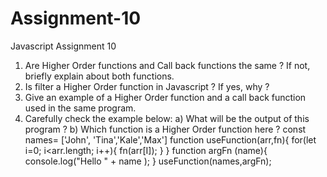 # Assignment-10

Javascript Assignment 10

1. Are Higher Order functions and Call back functions the same ? If not,
briefly explain about both functions.
2. Is filter a Higher Order function in Javascript ? If yes, why ?
3. Give an example of a Higher Order function and a call back function
used in the same program.
4. Carefully check the example below:
a) What will be the output of this program ?
b) Which function is a Higher Order function here ?
const names= ['John', 'Tina','Kale','Max']
function useFunction(arr,fn){
for(let i=0; i<arr.length; i++){
fn(arr[I]);
}
}
function argFn (name){
console.log("Hello " + name );
}
useFunction(names,argFn);
